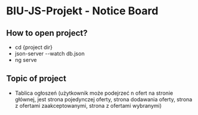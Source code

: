 # BIU-JS-Projekt - Notice Board


## How to open project?

- cd {project dir}
- json-server --watch db.json
- ng serve

## Topic of project

- Tablica ogłoszeń (użytkownik może podejrzeć n ofert na stronie głównej, jest strona pojedynczej oferty, strona dodawania oferty, strona z ofertami zaakceptowanymi, strona z ofertami wybranymi)
